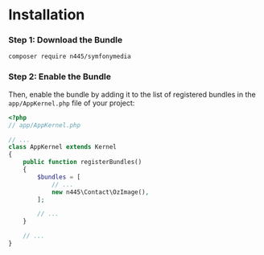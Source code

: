 Installation
============

### Step 1: Download the Bundle

`composer require n445/symfonymedia`

### Step 2: Enable the Bundle

Then, enable the bundle by adding it to the list of registered bundles
in the `app/AppKernel.php` file of your project:

```php
<?php
// app/AppKernel.php

// ...
class AppKernel extends Kernel
{
    public function registerBundles()
    {
        $bundles = [
            // ...
            new n445\Contact\OzImage(),
        ];

        // ...
    }

    // ...
}
```
